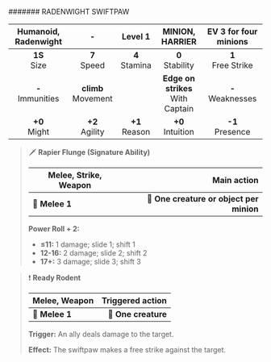 ####### RADENWIGHT SWIFTPAW

| Humanoid, Radenwight |           -           |     Level 1      |           MINION, HARRIER           | EV 3 for four minions |
|:--------------------:|:---------------------:|:----------------:|:-----------------------------------:|:---------------------:|
|    **1S**<br>Size    |    **7**<br>Speed     | **4**<br>Stamina |         **0**<br>Stability          | **1**<br>Free Strike  |
| **-**<br>Immunities  | **climb**<br>Movement |                  | **Edge on strikes**<br>With Captain |  **-**<br>Weaknesses  |
|   **+0**<br>Might    |   **+2**<br>Agility   | **+1**<br>Reason |         **+0**<br>Intuition         |  **-1**<br>Presence   |

> 🗡 **Rapier Flunge (Signature Ability)**
> 
> | **Melee, Strike, Weapon** |                          **Main action** |
> |---------------------------|-----------------------------------------:|
> | **📏 Melee 1**            | **🎯 One creature or object per minion** |
> 
> **Power Roll + 2:**
> 
> - **≤11:** 1 damage; slide 1; shift 1
> - **12-16:** 2 damage; slide 2; shift 2
> - **17+:** 3 damage; slide 3; shift 3

> ❗️ **Ready Rodent**
> 
> | **Melee, Weapon** | **Triggered action** |
> |-------------------|---------------------:|
> | **📏 Melee 1**    |  **🎯 One creature** |
> 
> **Trigger:** An ally deals damage to the target.
> 
> **Effect:** The swiftpaw makes a free strike against the target.
